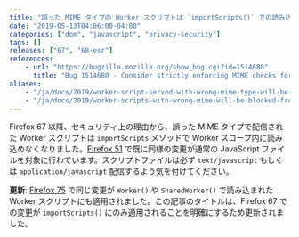 ```yaml
---
title: "誤った MIME タイプの Worker スクリプトは `importScripts()` での読み込みがブロックされます"
date: "2019-05-13T04:06:00-04:00"
categories: ["dom", "javascript", "privacy-security"]
tags: []
releases: ["67", "68-esr"]
references:
    - url: "https://bugzilla.mozilla.org/show_bug.cgi?id=1514680"
      title: "Bug 1514680 - Consider strictly enforcing MIME checks for `importScripts()`."
aliases:
    - "/ja/docs/2019/worker-script-served-with-wrong-mime-type-will-be-blocked/"
    - "/ja/docs/2019/worker-scripts-with-wrong-mime-will-be-blocked-from-loading-with-importscripts/"
---
```

Firefox 67 以降、セキュリティ上の理由から、誤った MIME タイプで配信された Worker スクリプトは `importScripts` メソッドで Worker スコープ内に読み込めなくなりました。[Firefox 51](https://www.fxsitecompat.dev/ja/docs/2016/javascript-served-with-wrong-mime-type-will-be-blocked/) で既に同様の変更が通常の JavaScript ファイルを対象に行わています。スクリプトファイルは必ず `text/javascript` もしくは `application/javascript` 配信するよう気を付けてください。

**更新**: [Firefox 75](https://www.fxsitecompat.dev/ja/docs/2020/worker-scripts-with-wrong-mime-type-will-be-blocked-from-loading-with-worker-or-sharedworker/) で同じ変更が `Worker()` や `SharedWorker()` で読み込まれた Worker スクリプトにも適用されました。この記事のタイトルは、Firefox 67 での変更が `importScripts()` にのみ適用されることを明確にするため更新されました。

